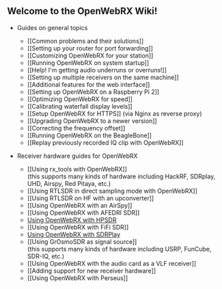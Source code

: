 ## Welcome to the OpenWebRX Wiki!

* Guides on general topics
  * [[Common problems and their solutions]]
  * [[Setting up your router for port forwarding]]
  * [[Customizing OpenWebRX for your station]]
  * [[Running OpenWebRX on system startup]]
  * [[Help! I'm getting audio underruns or overruns!]]
  * [[Setting up multiple receivers on the same machine]]
  * [[Additional features for the web interface]]
  * [[Setting up OpenWebRX on a Raspberry Pi 2]]
  * [[Optimizing OpenWebRX for speed]]
  * [[Calibrating waterfall display levels]]
  * [[Setup OpenWebRX for HTTPS]] (via Nginx as reverse proxy)
  * [[Upgrading OpenWebRX to a newer version]]
  * [[Correcting the frequency offset]]
  * [[Running OpenWebRX on the BeagleBone]]
  * [[Replay previously recorded IQ clip with OpenWebRX]]

* Receiver hardware guides for OpenWebRX
    * [[Using rx_tools with OpenWebRX]]<br/>(this supports many kinds of hardware including HackRF, SDRplay, UHD, Airspy, Red Pitaya, etc.)
    * [[Using RTLSDR in direct sampling mode with OpenWebRX]]
    * [[Using RTLSDR on HF with an upconverter]]
    * [[Using OpenWebRX with an AirSpy]]
    * [[Using OpenWebRX with AFEDRI SDR]]
    * [Using OpenWebRX with HPSDR](http://blog.sdr.hu/2016/06/23/hpsdrtool.html)
    * [[Using OpenWebRX with FiFi SDR]]
    * [Using OpenWebRX with SDRPlay](https://github.com/krippendorf/SDRPlayPorts)
    * [[Using GrOsmoSDR as signal source]]<br/>(this supports many kinds of hardware including USRP, FunCube, SDR-IQ, etc.)
    * [[Using OpenWebRX with the audio card as a VLF receiver]]
    * [[Adding support for new receiver hardware]]
    * [[Using OpenWebRX with Perseus]]